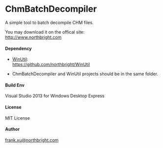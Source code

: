 
# ChmBatchDecompiler

A simple tool to batch decompile CHM files.  

You may download it on the offical site:  
<http://www.northbright.com>

#### Dependency

* [WinUtil](https://github.com/northbright/WinUtil):  
<https://github.com/northbright/WinUtil>

* ChmBatchDecompiler and WinUtil projects should be in the same folder.

#### Build Env  
Visual Studio 2013 for Windows Desktop Express

#### License
MIT License

#### Author
frank.xu@northbright.com
